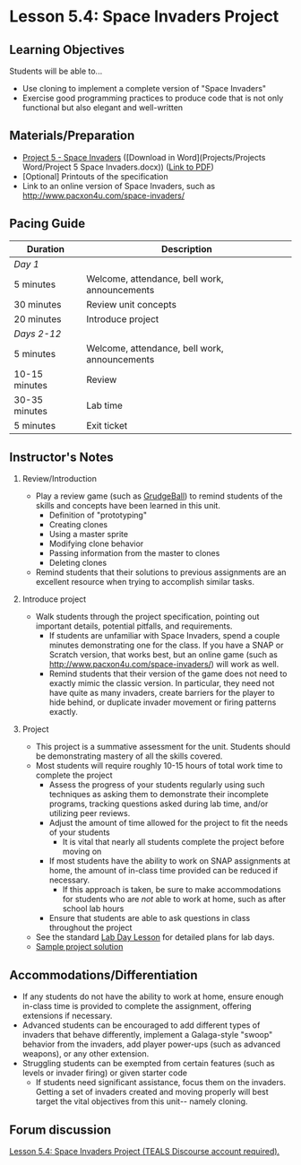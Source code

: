 # Lesson 5.4: Space Invaders Project

## Learning Objectives

Students will be able to...

-   Use cloning to implement a complete version of "Space Invaders"
-   Exercise good programming practices to produce code that is not only functional but also elegant and well-written

## Materials/Preparation

-   [Project 5 - Space Invaders](project_5.md) ([Download in Word](Projects/Projects Word/Project 5 Space Invaders.docx)) ([Link to PDF](https://teals.sharepoint.com/curriculum/_layouts/15/guestaccess.aspx?guestaccesstoken=%2fWvUoinE6f6mYjTSnt9Dt9HD%2bmiwwHs9M0LBJf0%2fo5w%3d&docid=04b51971fcc9e4368970c042ca39d8e2e))
-   [Optional] Printouts of the specification
-   Link to an online version of Space Invaders, such as <http://www.pacxon4u.com/space-invaders/>

## Pacing Guide

| Duration      | Description                                   |
| ------------- | --------------------------------------------- |
| _Day 1_       |                                               |
| 5 minutes     | Welcome, attendance, bell work, announcements |
| 30 minutes    | Review unit concepts                          |
| 20 minutes    | Introduce project                             |
| _Days 2-12_    |                                               |
| 5 minutes     | Welcome, attendance, bell work, announcements |
| 10-15 minutes | Review                                        |
| 30-35 minutes | Lab time                                      |
| 5 minutes     | Exit ticket                                   |

## Instructor's Notes

1.  Review/Introduction
    -   Play a review game (such as [GrudgeBall](http://toengagethemall.blogspot.com/2013/02/grudgeball-review-game-where-kids-attack.html)) to remind students of the skills and concepts have been learned in this unit.
        -   Definition of "prototyping"
        -   Creating clones
        -   Using a master sprite
        -   Modifying clone behavior
        -   Passing information from the master to clones
        -   Deleting clones
    -   Remind students that their solutions to previous assignments are an excellent resource when trying to accomplish similar tasks.
2.  Introduce project
    -   Walk students through the project specification, pointing out important details, potential pitfalls, and requirements.
        -   If students are unfamiliar with Space Invaders, spend a couple minutes demonstrating one for the class.  If you have a SNAP or Scratch version, that works best, but an online game (such as <http://www.pacxon4u.com/space-invaders/>) will work as well.
        -   Remind students that their version of the game does not need to exactly mimic the classic version.  In particular, they need not have quite as many invaders, create barriers for the player to hide behind, or duplicate invader movement or firing patterns exactly.
3.  Project

    -   This project is a summative assessment for the unit.  Students should be demonstrating mastery of all the skills covered.
    -   Most students will require roughly 10-15 hours of total work time to complete the project
        -   Assess the progress of your students regularly using such techniques as asking them to demonstrate their incomplete programs, tracking questions asked during lab time, and/or utilizing peer reviews.
        -   Adjust the amount of time allowed for the project to fit the needs of your students
            -   It is vital that nearly all students complete the project before moving on
        -   If most students have the ability to work on SNAP assignments at home, the amount of in-class time provided can be reduced if necessary.
            -   If this approach is taken, be sure to make accommodations for students who are _not_ able to work at home, such as after school lab hours
        -   Ensure that students are able to ask questions in class throughout the project
    -   See the standard [Lab Day Lesson](lab_day_lesson.md) for detailed plans for lab days.
    -   [Sample project solution](https://github.com/TEALSK12/introduction-to-computer-science-instructor/blob/master/curriculum/Sample%20Project%20Solutions.md)

## Accommodations/Differentiation

-   If any students do not have the ability to work at home, ensure enough in-class time is provided to complete the assignment, offering extensions if necessary.
-   Advanced students can be encouraged to add different types of invaders that behave differently, implement a Galaga-style "swoop" behavior from the invaders, add player power-ups (such as advanced weapons), or any other extension.
-   Struggling students can be exempted from certain features (such as levels or invader firing) or given starter code
    -   If students need significant assistance, focus them on the invaders.  Getting a set of invaders created and moving properly will best target the vital objectives from this unit-- namely cloning.


## Forum discussion

<a href="http://forums.tealsk12.org/c/intro-unit-5-cloning/lesson-5-4-space-invaders-project" target="_blank">
Lesson 5.4: Space Invaders Project (TEALS Discourse account required).</a>
